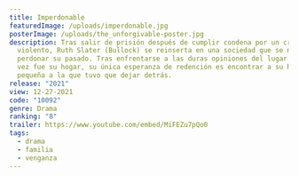 ```yaml
---
title: Imperdonable
featuredImage: /uploads/imperdonable.jpg
posterImage: /uploads/the_unforgivable-poster.jpg
description: Tras salir de prisión después de cumplir condena por un crimen
  violento, Ruth Slater (Bullock) se reinserta en una sociedad que se niega a
  perdonar su pasado. Tras enfrentarse a las duras opiniones del lugar que una
  vez fue su hogar, su única esperanza de redención es encontrar a su hermana
  pequeña a la que tuvo que dejar detrás.
release: "2021"
view: 12-27-2021
code: "10092"
genre: Drama
ranking: "8"
trailer: https://www.youtube.com/embed/MiFEZu7pQo0
tags:
  - drama
  - familia
  - venganza
---
```

